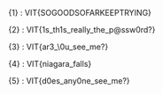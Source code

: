 {1} : VIT{SOGOODSOFARKEEPTRYING}

{2} : VIT{1s_th1s_really_the_p@ssw0rd?}

{3} : VIT{ar3_\0u_see_me?}

{4} : VIT{niagara_falls}

{5} : VIT{d0es_any0ne_see_me?}
